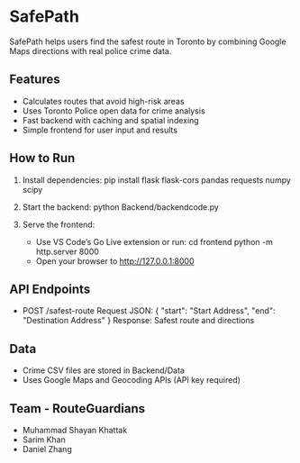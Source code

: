 # SafePath

SafePath helps users find the safest route in Toronto by combining Google Maps directions with real police crime data.

## Features

- Calculates routes that avoid high-risk areas
- Uses Toronto Police open data for crime analysis
- Fast backend with caching and spatial indexing
- Simple frontend for user input and results

## How to Run

1. Install dependencies:
   pip install flask flask-cors pandas requests numpy scipy

2. Start the backend:
   python Backend/backendcode.py

3. Serve the frontend:
   - Use VS Code’s Go Live extension or run:
       cd frontend
       python -m http.server 8000
   - Open your browser to http://127.0.0.1:8000

## API Endpoints

- POST /safest-route
  Request JSON:
    { "start": "Start Address", "end": "Destination Address" }
  Response: Safest route and directions

## Data

- Crime CSV files are stored in Backend/Data
- Uses Google Maps and Geocoding APIs (API key required)

## Team - RouteGuardians
- Muhammad Shayan Khattak
- Sarim Khan
- Daniel Zhang
